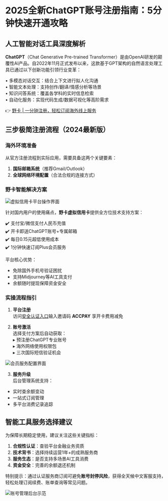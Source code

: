 # 2025全新ChatGPT账号注册指南：5分钟快速开通攻略

## 人工智能对话工具深度解析
**ChatGPT**（Chat Generative Pre-trained Transformer）是由OpenAI研发的颠覆性AI产品。自2022年11月正式发布以来，这款基于GPT架构的自然语言处理工具已通过以下创新功能引领行业变革：

• 多模态对话交互：结合上下文进行拟人化沟通  
• 智能文本处理：支持创作/翻译/情感分析等场景  
• 知识问答系统：覆盖各学科的实时信息检索  
• 自动化服务：实现代码生成/数据可视化等高阶需求

👉 [野卡 | 一分钟注册，轻松订阅海外线上服务](https://bbtdd.com/yeka)

## 三步极简注册流程（2024最新版）
### 海外环境准备
从官方注册流程到实际应用，需要具备这两个关键要素：

1. **国际邮箱系统**（推荐Gmail/Outlook）  
2. **全球网络环境配置**（合法合规的连接方式）

### 野卡智能解决方案
![虚拟信用卡平台操作界面](https://bbtdd.com/wp-content/uploads/img/12103986123.webp)

针对国内用户的使用痛点，**野卡虚拟信用卡**提供全方位技术支持方案：

✔️ 支付宝/微信支付人民币充值  
✔️ 开卡即送ChatGPT账号+专属邮箱  
✔️ 每日0.15元超低使用成本  
✔️ 1分钟快速订阅Plus会员服务

平台核心优势：  
- 免除国外手机号验证困扰  
- 支持Midjourney等AI工具支付  
- 余额随时提现保障资金安全

### 实操流程指引
1. **平台注册**  
访问[安全认证入口](https://bbtdd.com/yeka)输入邀请码 **ACCPAY** 享开卡费用减免

2. **账号激活**  
选择支付方案后自动获取：  
▸ 预注册ChatGPT专业账号  
▸ 海外网络使用权限包  
▸ 三次国际短信验证机会

![会员服务配置界面](https://aipanda-chatgpt.github.io/img/chatgpt-register-2024.assets/3.PNG)

3. **服务升级**  
后台管理系统支持：
- 实时查余额变动
- 一站式订阅管理
- 多平台消费记录追踪

## 智能工具服务选择建议
为保障长期稳定使用，建议关注这些关键指标：

1. **合规性认证**：查验平台金融业务资质  
2. **技术背书**：选择持续运营1年+的成熟服务商  
3. **服务生态**：是否支持多场景AI工具消费  
4. **资金安全**：完善的余额退还机制

特别提示：通过认证服务商订阅可避免**账号封停风险**，获得全天候中文客服支持，轻松处理订阅续费、账单查询等常见问题。

![账号管理后台示范](https://bbtdd.com/wp-content/uploads/img/53311305.webp)